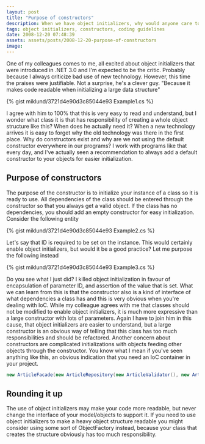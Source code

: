 ```yaml
---
layout: post
title: "Purpose of constructors"
description: When we have object initializers, why would anyone care to use constructors? I will try to work out the differences in this article.
tags: object initializers, constructors, coding guidelines
date: 2008-12-20 07:48:39
assets: assets/posts/2008-12-20-purpose-of-constructors
image: 
---
```


One of my colleagues comes to me, all excited about object initializers that were introduced in .NET 3.0 and I'm expected to be the critic. Probably because I always criticize bad use of new technology. However, this time the praises were justifiable. Not a surprise, he's a clever guy.  "Because it makes code readable when initializing a large data structure"

{% gist miklund/3721d4e90d3c85044e93 Example1.cs %}

I agree with him to 100% that this is very easy to read and understand, but I wonder what class it is that has responsibility of creating a whole object structure like this? When does he actually need it?  When a new technology arrives it is easy to forget why the old technology was there in the first place. Why do constructors exist and why are we not using the default constructor everywhere in our programs? I work with programs like that every day, and I've actually seen a recommendation to always add a default constructor to your objects for easier initialization.

## Purpose of constructors

The purpose of the constructor is to initialize your instance of a class so it is ready to use. All dependencies of the class should be entered through the constructor so that you always get a valid object. If the class has no dependencies, you should add an empty constructor for easy initialization.  Consider the following entity

{% gist miklund/3721d4e90d3c85044e93 Example2.cs %}

Let's say that ID is required to be set on the instance. This would certainly enable object initializers, but would it be a good practice? Let me purpose the following instead

{% gist miklund/3721d4e90d3c85044e93 Example3.cs %}

Do you see what I just did? I killed object initialization in favour of encapsulation of parameter ID, and assertion of the value that is set. What we can learn from this is that the constructor also is a kind of interface of what dependencies a class has and this is very obvious when you're dealing with IoC.  While my colleague agrees with me that classes should not be modified to enable object initializers, it is much more expressive than a large constructor with lots of parameters. Again I have to join him in this cause, that object initializers are easier to understand, but a large constructor is an obvious way of telling that this class has too much responsibilities and should be refactored.  Another concern about constructors are complicated initializations with objects feeding other objects through the constructor. You know what I mean if you've seen anything like this, an obvious indication that you need an IoC container in your project.

```csharp
new ArticleFacade(new ArticleRepository(new ArticleValidator(), new ArticleDataAccess(Configuration.GetInstance().Database))));
```

## Rounding it up

The use of object initializers may make your code more readable, but never change the interface of your model/objects to support it. If you need to use object initializers to make a heavy object structure readable you might consider using some sort of ObjectFactory instead, because your class that creates the structure obviously has too much responsibility.

